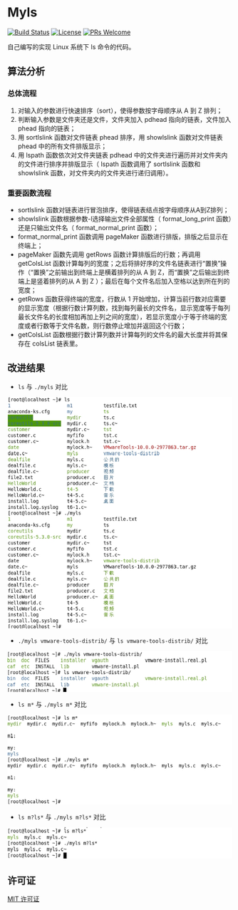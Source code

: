 # Myls
[![Build Status](https://www.travis-ci.org/Lmy0217/Myls.svg)](https://www.travis-ci.org/Lmy0217/Myls) [![License](https://img.shields.io/badge/license-MIT-blue.svg)](LICENSE) [![PRs Welcome](https://img.shields.io/badge/PRs-welcome-brightgreen.svg)](https://github.com/Lmy0217/Myls/pulls)

自己编写的实现 Linux 系统下 ls 命令的代码。

## 算法分析
### 总体流程
1. 对输入的参数进行快速排序（sort），使得参数按字母顺序从 A 到 Z 排列；
2. 判断输入参数是文件夹还是文件，文件夹加入 pdhead 指向的链表，文件加入 phead 指向的链表；
3. 用 sortlslink 函数对文件链表 phead 排序，用 showlslink 函数对文件链表 phead 中的所有文件排版显示；
4. 用 lspath 函数依次对文件夹链表 pdhead 中的文件夹进行遍历并对文件夹内的文件进行排序并排版显示（ lspath 函数调用了 sortlslink 函数和 showlslink 函数，对文件夹内的文件夹进行递归调用）。

### 重要函数流程
* sortlslink 函数对链表进行冒泡排序，使得链表结点按字母顺序从A到Z排列；
* showlslink 函数根据参数-l选择输出文件全部属性（ format_long_print 函数）还是只输出文件名（ format_normal_print 函数）；
* format_normal_print 函数调用 pageMaker 函数进行排版，排版之后显示在终端上；
* pageMaker 函数先调用 getRows 函数计算排版后的行数；再调用 getColsList 函数计算每列的宽度；之后将排好序的文件名链表进行“置换”操作（“置换”之前输出到终端上是横着排列的从 A 到 Z，而“置换”之后输出到终端上是竖着排列的从 A 到 Z ）；最后在每个文件名后加入空格以达到所在列的宽度；
* getRows 函数获得终端的宽度，行数从 1 开始增加，计算当前行数对应需要的显示宽度（根据行数计算列数，找到每列最长的文件名，显示宽度等于每列最长文件名的长度相加再加上列之间的宽度），若显示宽度小于等于终端的宽度或者行数等于文件名数，则行数停止增加并返回这个行数；
* getColsList 函数根据行数计算列数并计算每列的文件名的最大长度并将其保存在 colsList 链表里。

## 改进结果
* `ls` 与 `./myls` 对比

![](./jpg/ls01.jpg)

* `./myls vmware-tools-distrib/` 与 `ls vmware-tools-distrib/` 对比

![](./jpg/ls02.jpg)

* `ls m*` 与 `./myls m*` 对比

![](./jpg/ls03.jpg)

* `ls m?ls*` 与 `./myls m?ls*` 对比

![](./jpg/ls04.jpg)

## 许可证
[MIT 许可证](LICENSE)